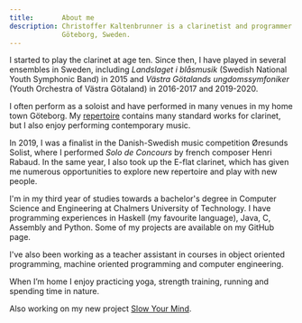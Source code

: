 ```yaml
---
title:       About me
description: Christoffer Kaltenbrunner is a clarinetist and programmer from
             Göteborg, Sweden.
---
```


I started to play the clarinet at age ten. Since then, I have played in several
ensembles in Sweden, including *Landslaget i blåsmusik* (Swedish National Youth
Symphonic Band) in 2015 and *Västra Götalands ungdomssymfoniker* (Youth
Orchestra of Västra Götaland) in 2016-2017 and 2019-2020.

I often perform as a soloist and have performed in many venues in my home town
Göteborg. My [repertoire](/repertoire) contains many standard works for
clarinet, but I also enjoy performing contemporary music.

In 2019, I was a finalist in the Danish-Swedish music competition Øresunds
Solist, where I performed *Solo de Concours* by french composer Henri Rabaud. 
In the same year, I also took up the E-flat clarinet, which has given me
numerous opportunities to explore new repertoire and play with new people.

I'm in my third year of studies towards a bachelor's degree in Computer
Science and Engineering at Chalmers University of Technology. I have programming
experiences in Haskell (my favourite language), Java, C, Assembly and Python.
Some of my projects are available on my GitHub page.

I've also been working as a teacher assistant in courses in object oriented
programming, machine oriented programming and computer engineering.

When I’m home I enjoy practicing yoga, strength training, running and spending
time in nature.

Also working on my new project [Slow Your Mind](https://slowyourmind.com).
